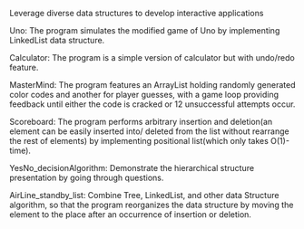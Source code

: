 Leverage diverse data structures to develop interactive applications


Uno:
The program simulates the modified game of Uno by implementing LinkedList data structure.

Calculator:
The program is a simple version of calculator but with undo/redo feature.

MasterMind:
The program features an ArrayList holding randomly generated color codes and another for player guesses, with a game loop providing feedback until either the code is cracked or 12 unsuccessful attempts occur.

Scoreboard:
The program performs arbitrary insertion and deletion(an element can be easily inserted into/ deleted from the list without rearrange the rest of elements) by implementing positional list(which only takes O(1)-time).

YesNo_decisionAlgorithm:
Demonstrate the hierarchical structure presentation by going through questions.

AirLine_standby_list:
Combine Tree, LinkedList, and other data Structure algorithm, so that the program reorganizes the data structure by moving the element to the place after an occurrence of insertion or deletion.
